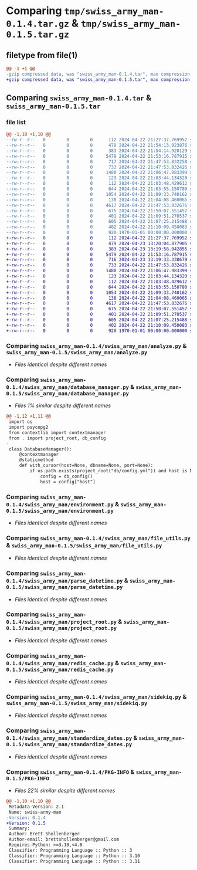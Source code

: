 # Comparing `tmp/swiss_army_man-0.1.4.tar.gz` & `tmp/swiss_army_man-0.1.5.tar.gz`

## filetype from file(1)

```diff
@@ -1 +1 @@
-gzip compressed data, was "swiss_army_man-0.1.4.tar", max compression
+gzip compressed data, was "swiss_army_man-0.1.5.tar", max compression
```

## Comparing `swiss_army_man-0.1.4.tar` & `swiss_army_man-0.1.5.tar`

### file list

```diff
@@ -1,18 +1,18 @@
--rw-r--r--   0        0        0      112 2024-04-22 21:27:37.769952 swiss_army_man-0.1.4/README.md
--rw-r--r--   0        0        0      479 2024-04-22 21:54:13.923876 swiss_army_man-0.1.4/pyproject.toml
--rw-r--r--   0        0        0      383 2024-04-22 21:54:14.920129 swiss_army_man-0.1.4/swiss_army_man/__init__.py
--rw-r--r--   0        0        0     5479 2024-04-22 21:53:16.787915 swiss_army_man-0.1.4/swiss_army_man/analyze.py
--rw-r--r--   0        0        0      717 2024-04-22 21:47:53.832258 swiss_army_man-0.1.4/swiss_army_man/database_manager.py
--rw-r--r--   0        0        0      733 2024-04-22 21:47:53.832426 swiss_army_man-0.1.4/swiss_army_man/environment.py
--rw-r--r--   0        0        0     1480 2024-04-22 21:06:47.983399 swiss_army_man-0.1.4/swiss_army_man/file_utils.py
--rw-r--r--   0        0        0      123 2024-04-22 21:03:44.134320 swiss_army_man-0.1.4/swiss_army_man/grep.py
--rw-r--r--   0        0        0      112 2024-04-22 21:03:48.429612 swiss_army_man-0.1.4/swiss_army_man/is_iterable.py
--rw-r--r--   0        0        0      644 2024-04-22 21:03:55.150780 swiss_army_man-0.1.4/swiss_army_man/parse_datetime.py
--rw-r--r--   0        0        0     1054 2024-04-22 21:09:33.740162 swiss_army_man-0.1.4/swiss_army_man/project_root.py
--rw-r--r--   0        0        0      138 2024-04-22 21:04:08.460065 swiss_army_man-0.1.4/swiss_army_man/query_to_df.py
--rw-r--r--   0        0        0     4617 2024-04-22 21:47:53.832676 swiss_army_man-0.1.4/swiss_army_man/redis_cache.py
--rw-r--r--   0        0        0      675 2024-04-22 21:50:07.551457 swiss_army_man-0.1.4/swiss_army_man/sidekiq.py
--rw-r--r--   0        0        0      401 2024-04-22 21:09:51.270537 swiss_army_man-0.1.4/swiss_army_man/singleton.py
--rw-r--r--   0        0        0      605 2024-04-22 21:07:25.215488 swiss_army_man-0.1.4/swiss_army_man/standardize_dates.py
--rw-r--r--   0        0        0      402 2024-04-22 21:10:09.450083 swiss_army_man-0.1.4/swiss_army_man/string_methods.py
--rw-r--r--   0        0        0      920 1970-01-01 00:00:00.000000 swiss_army_man-0.1.4/PKG-INFO
+-rw-r--r--   0        0        0      112 2024-04-22 21:27:37.769952 swiss_army_man-0.1.5/README.md
+-rw-r--r--   0        0        0      479 2024-04-23 13:20:04.877905 swiss_army_man-0.1.5/pyproject.toml
+-rw-r--r--   0        0        0      383 2024-04-23 13:19:58.042855 swiss_army_man-0.1.5/swiss_army_man/__init__.py
+-rw-r--r--   0        0        0     5479 2024-04-22 21:53:16.787915 swiss_army_man-0.1.5/swiss_army_man/analyze.py
+-rw-r--r--   0        0        0      716 2024-04-23 13:19:33.338679 swiss_army_man-0.1.5/swiss_army_man/database_manager.py
+-rw-r--r--   0        0        0      733 2024-04-22 21:47:53.832426 swiss_army_man-0.1.5/swiss_army_man/environment.py
+-rw-r--r--   0        0        0     1480 2024-04-22 21:06:47.983399 swiss_army_man-0.1.5/swiss_army_man/file_utils.py
+-rw-r--r--   0        0        0      123 2024-04-22 21:03:44.134320 swiss_army_man-0.1.5/swiss_army_man/grep.py
+-rw-r--r--   0        0        0      112 2024-04-22 21:03:48.429612 swiss_army_man-0.1.5/swiss_army_man/is_iterable.py
+-rw-r--r--   0        0        0      644 2024-04-22 21:03:55.150780 swiss_army_man-0.1.5/swiss_army_man/parse_datetime.py
+-rw-r--r--   0        0        0     1054 2024-04-22 21:09:33.740162 swiss_army_man-0.1.5/swiss_army_man/project_root.py
+-rw-r--r--   0        0        0      138 2024-04-22 21:04:08.460065 swiss_army_man-0.1.5/swiss_army_man/query_to_df.py
+-rw-r--r--   0        0        0     4617 2024-04-22 21:47:53.832676 swiss_army_man-0.1.5/swiss_army_man/redis_cache.py
+-rw-r--r--   0        0        0      675 2024-04-22 21:50:07.551457 swiss_army_man-0.1.5/swiss_army_man/sidekiq.py
+-rw-r--r--   0        0        0      401 2024-04-22 21:09:51.270537 swiss_army_man-0.1.5/swiss_army_man/singleton.py
+-rw-r--r--   0        0        0      605 2024-04-22 21:07:25.215488 swiss_army_man-0.1.5/swiss_army_man/standardize_dates.py
+-rw-r--r--   0        0        0      402 2024-04-22 21:10:09.450083 swiss_army_man-0.1.5/swiss_army_man/string_methods.py
+-rw-r--r--   0        0        0      920 1970-01-01 00:00:00.000000 swiss_army_man-0.1.5/PKG-INFO
```

### Comparing `swiss_army_man-0.1.4/swiss_army_man/analyze.py` & `swiss_army_man-0.1.5/swiss_army_man/analyze.py`

 * *Files identical despite different names*

### Comparing `swiss_army_man-0.1.4/swiss_army_man/database_manager.py` & `swiss_army_man-0.1.5/swiss_army_man/database_manager.py`

 * *Files 1% similar despite different names*

```diff
@@ -1,12 +1,11 @@
 import os
 import psycopg2
 from contextlib import contextmanager
 from . import project_root, db_config
-
 class DatabaseManager():
     @contextmanager
     @staticmethod
     def with_cursor(host=None, dbname=None, port=None):
         if os.path.exists(project_root("db/config.yml")) and host is None:
             config = db_config()
             host = config["host"]
```

### Comparing `swiss_army_man-0.1.4/swiss_army_man/environment.py` & `swiss_army_man-0.1.5/swiss_army_man/environment.py`

 * *Files identical despite different names*

### Comparing `swiss_army_man-0.1.4/swiss_army_man/file_utils.py` & `swiss_army_man-0.1.5/swiss_army_man/file_utils.py`

 * *Files identical despite different names*

### Comparing `swiss_army_man-0.1.4/swiss_army_man/parse_datetime.py` & `swiss_army_man-0.1.5/swiss_army_man/parse_datetime.py`

 * *Files identical despite different names*

### Comparing `swiss_army_man-0.1.4/swiss_army_man/project_root.py` & `swiss_army_man-0.1.5/swiss_army_man/project_root.py`

 * *Files identical despite different names*

### Comparing `swiss_army_man-0.1.4/swiss_army_man/redis_cache.py` & `swiss_army_man-0.1.5/swiss_army_man/redis_cache.py`

 * *Files identical despite different names*

### Comparing `swiss_army_man-0.1.4/swiss_army_man/sidekiq.py` & `swiss_army_man-0.1.5/swiss_army_man/sidekiq.py`

 * *Files identical despite different names*

### Comparing `swiss_army_man-0.1.4/swiss_army_man/standardize_dates.py` & `swiss_army_man-0.1.5/swiss_army_man/standardize_dates.py`

 * *Files identical despite different names*

### Comparing `swiss_army_man-0.1.4/PKG-INFO` & `swiss_army_man-0.1.5/PKG-INFO`

 * *Files 22% similar despite different names*

```diff
@@ -1,10 +1,10 @@
 Metadata-Version: 2.1
 Name: swiss-army-man
-Version: 0.1.4
+Version: 0.1.5
 Summary: 
 Author: Brett Shollenberger
 Author-email: brettshollenberger@gmail.com
 Requires-Python: >=3.10,<4.0
 Classifier: Programming Language :: Python :: 3
 Classifier: Programming Language :: Python :: 3.10
 Classifier: Programming Language :: Python :: 3.11
```

